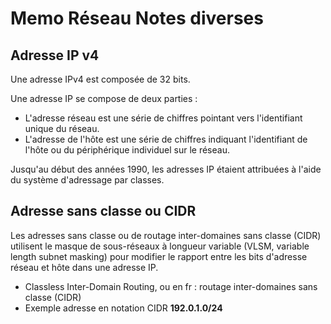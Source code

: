 # Memo Réseau Notes diverses

## Adresse IP v4

Une adresse IPv4 est composée de 32 bits.

Une adresse IP se compose de deux parties :

- L'adresse réseau est une série de chiffres pointant vers l'identifiant unique du réseau. 
- L'adresse de l'hôte est une série de chiffres indiquant l'identifiant de l'hôte ou du périphérique individuel sur le réseau.

Jusqu'au début des années 1990, les adresses IP étaient attribuées à l'aide du système d'adressage par classes.

## Adresse sans classe ou CIDR

Les adresses sans classe ou de routage inter-domaines sans classe (CIDR) utilisent le masque de sous-réseaux à longueur variable (VLSM, variable length subnet masking) pour modifier le rapport entre les bits d'adresse réseau et hôte dans une adresse IP. 

* Classless Inter-Domain Routing, ou en fr : routage inter-domaines sans classe (CIDR)
* Exemple adresse en notation CIDR
**192.0.1.0/24**
